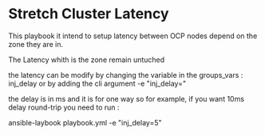 # Stretch Cluster Latency

This playbook it intend to setup latency between OCP nodes depend on the zone they are in.

The Latency whith is the zone remain untuched

the latency can be modify by changing the variable in the groups_vars : inj_delay
or by adding the cli argument -e "inj_delay=<delay>"

the delay is in ms and it is for one way so for example, if you want 10ms delay round-trip you need to run :

ansible-laybook playbook.yml -e "inj_delay=5"
 

